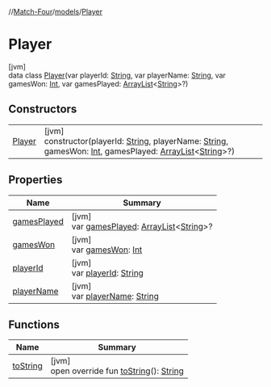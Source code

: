 //[Match-Four](../../../index.md)/[models](../index.md)/[Player](index.md)

# Player

[jvm]\
data class [Player](index.md)(var playerId: [String](https://kotlinlang.org/api/latest/jvm/stdlib/kotlin/-string/index.html), var playerName: [String](https://kotlinlang.org/api/latest/jvm/stdlib/kotlin/-string/index.html), var gamesWon: [Int](https://kotlinlang.org/api/latest/jvm/stdlib/kotlin/-int/index.html), var gamesPlayed: [ArrayList](https://kotlinlang.org/api/latest/jvm/stdlib/kotlin.collections/-array-list/index.html)&lt;[String](https://kotlinlang.org/api/latest/jvm/stdlib/kotlin/-string/index.html)&gt;?)

## Constructors

| | |
|---|---|
| [Player](-player.md) | [jvm]<br>constructor(playerId: [String](https://kotlinlang.org/api/latest/jvm/stdlib/kotlin/-string/index.html), playerName: [String](https://kotlinlang.org/api/latest/jvm/stdlib/kotlin/-string/index.html), gamesWon: [Int](https://kotlinlang.org/api/latest/jvm/stdlib/kotlin/-int/index.html), gamesPlayed: [ArrayList](https://kotlinlang.org/api/latest/jvm/stdlib/kotlin.collections/-array-list/index.html)&lt;[String](https://kotlinlang.org/api/latest/jvm/stdlib/kotlin/-string/index.html)&gt;?) |

## Properties

| Name | Summary |
|---|---|
| [gamesPlayed](games-played.md) | [jvm]<br>var [gamesPlayed](games-played.md): [ArrayList](https://kotlinlang.org/api/latest/jvm/stdlib/kotlin.collections/-array-list/index.html)&lt;[String](https://kotlinlang.org/api/latest/jvm/stdlib/kotlin/-string/index.html)&gt;? |
| [gamesWon](games-won.md) | [jvm]<br>var [gamesWon](games-won.md): [Int](https://kotlinlang.org/api/latest/jvm/stdlib/kotlin/-int/index.html) |
| [playerId](player-id.md) | [jvm]<br>var [playerId](player-id.md): [String](https://kotlinlang.org/api/latest/jvm/stdlib/kotlin/-string/index.html) |
| [playerName](player-name.md) | [jvm]<br>var [playerName](player-name.md): [String](https://kotlinlang.org/api/latest/jvm/stdlib/kotlin/-string/index.html) |

## Functions

| Name | Summary |
|---|---|
| [toString](to-string.md) | [jvm]<br>open override fun [toString](to-string.md)(): [String](https://kotlinlang.org/api/latest/jvm/stdlib/kotlin/-string/index.html) |
